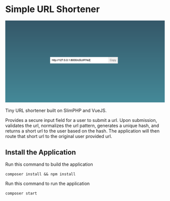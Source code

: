 # Simple URL Shortener

![alt text](https://raw.githubusercontent.com/absolutelynotjames/php-url-shortener/master/screenshot.png)

Tiny URL shortener built on SlimPHP and VueJS.

Provides a secure input field for a user to submit a url. Upon submission, validates the url, normalizes the url pattern, generates a unique hash, and returns a short url to the user based on the hash. The application will then route that short url to the original user provided url.

## Install the Application

Run this command to build the application

	composer install && npm install

Run this command to run the application

	composer start
